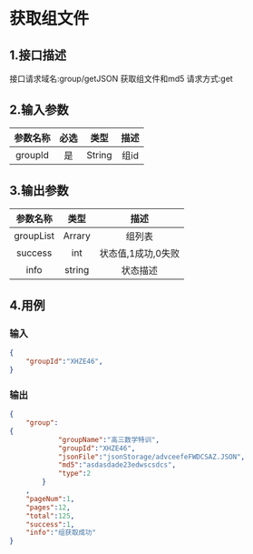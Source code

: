 # 获取组文件

## 1.接口描述

接口请求域名:group/getJSON
获取组文件和md5
请求方式:get

## 2.输入参数

| 参数名称  | 必选  |  类型  |         描述         |
| :-------: | :---: | :----: | :------------------: |
|  groupId  |  是   | String  |    组id      |

## 3.输出参数

|  参数名称  |  类型  |         描述         |
| :-------: | :----: | :------------------: |
| groupList | Arrary | 组列表 |
| success | int | 状态值,1成功,0失败 |
| info | string | 状态描述 |

## 4.用例

### 输入

```json
{
    "groupId":"XHZE46",
}
```


### 输出

```json
{
    "group":
{
            "groupName":"高三数学特训",
            "groupId":"XHZE46",
            "jsonFile":"jsonStorage/advceefeFWDCSAZ.JSON",
            "md5":"asdasdade23edwscsdcs",
            "type":2
        }
    ,
    "pageNum":1,
    "pages":12,
    "total":125,
    "success":1,
    "info":"组获取成功"
}
```
